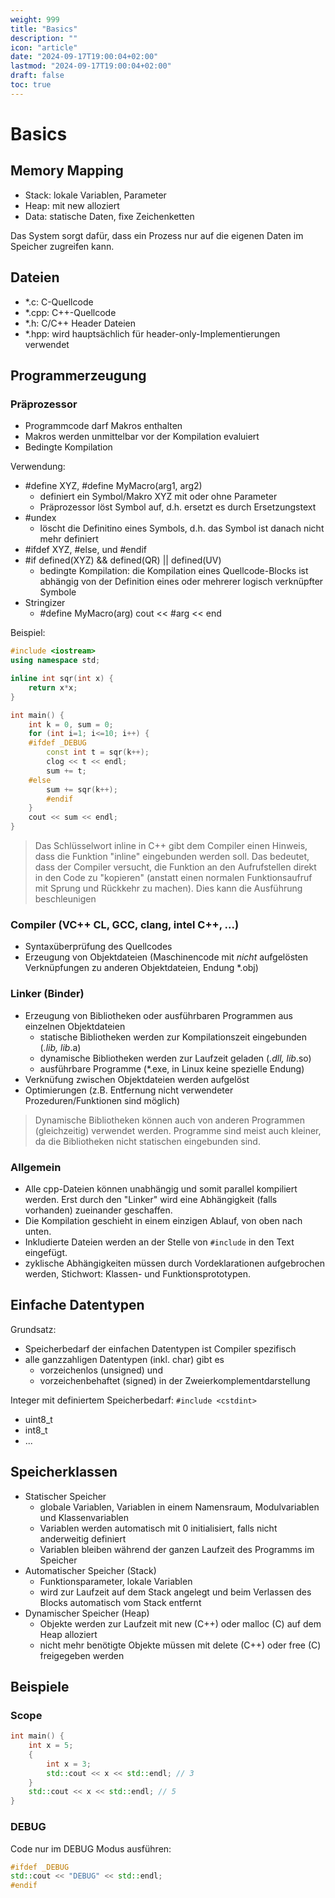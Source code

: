 ```yaml
---
weight: 999
title: "Basics"
description: ""
icon: "article"
date: "2024-09-17T19:00:04+02:00"
lastmod: "2024-09-17T19:00:04+02:00"
draft: false
toc: true
---
```


# Basics

## Memory Mapping

- Stack: lokale Variablen, Parameter
- Heap: mit new alloziert
- Data: statische Daten, fixe Zeichenketten

Das System sorgt dafür, dass ein Prozess nur auf die eigenen Daten im Speicher zugreifen kann.

## Dateien

- *.c: C-Quellcode
- *.cpp: C++-Quellcode
- *.h: C/C++ Header Dateien
- *.hpp: wird hauptsächlich für header-only-Implementierungen verwendet

## Programmerzeugung

### Präprozessor

- Programmcode darf Makros enthalten
- Makros werden unmittelbar vor der Kompilation evaluiert
- Bedingte Kompilation

Verwendung:
- #define XYZ, #define MyMacro(arg1, arg2)
  - definiert ein Symbol/Makro XYZ mit oder ohne Parameter
  - Präprozessor löst Symbol auf, d.h. ersetzt es durch Ersetzungstext
- #undex
  - löscht die Definitino eines Symbols, d.h. das Symbol ist danach nicht mehr definiert
- #ifdef XYZ, #else, und #endif
- #if defined(XYZ) && defined(QR) || defined(UV)
  - bedingte Kompilation: die Kompilation eines Quellcode-Blocks ist abhängig von der Definition eines oder mehrerer logisch verknüpfter Symbole
- Stringizer
  - #define MyMacro(arg) cout << #arg << end

Beispiel:

```cpp
#include <iostream> 
using namespace std;

inline int sqr(int x) { 
    return x*x;
}

int main() {
    int k = 0, sum = 0;
    for (int i=1; i<=10; i++) { 
    #ifdef _DEBUG
        const int t = sqr(k++); 
        clog << t << endl;
        sum += t;
    #else
        sum += sqr(k++); 
        #endif
    }
    cout << sum << endl;
}
```

> Das Schlüsselwort inline in C++ gibt dem Compiler einen Hinweis, 
> dass die Funktion "inline" eingebunden werden soll. 
> Das bedeutet, dass der Compiler versucht, die Funktion an den Aufrufstellen direkt in den Code 
> zu "kopieren" (anstatt einen normalen Funktionsaufruf mit Sprung und Rückkehr zu machen). 
> Dies kann die Ausführung beschleunigen

### Compiler (VC++ CL, GCC, clang, intel C++, ...)

- Syntaxüberprüfung des Quellcodes
- Erzeugung von Objektdateien (Maschinencode mit *nicht* aufgelösten Verknüpfungen zu anderen Objektdateien, Endung *.obj)

### Linker (Binder)

- Erzeugung von Bibliotheken oder ausführbaren Programmen aus einzelnen Objektdateien
  - statische Bibliotheken werden zur Kompilationszeit eingebunden (*.lib, lib*.a)
  - dynamische Bibliotheken werden zur Laufzeit geladen (*.dll, lib*.so)
  - ausführbare Programme (*.exe, in Linux keine spezielle Endung)
- Verknüfung zwischen Objektdateien werden aufgelöst
- Optimierungen (z.B. Entfernung nicht verwendeter Prozeduren/Funktionen sind möglich)

> Dynamische Bibliotheken können auch von anderen Programmen (gleichzeitig) verwendet werden. Programme sind meist auch kleiner, da die Bibliotheken nicht statischen eingebunden sind.

### Allgemein

- Alle cpp-Dateien können unabhängig und somit parallel kompiliert werden. Erst durch den "Linker" wird eine Abhängigkeit (falls vorhanden) zueinander geschaffen.
- Die Kompilation geschieht in einem einzigen Ablauf, von oben nach unten.
- Inkludierte Dateien werden an der Stelle von `#include` in den Text eingefügt.
- zyklische Abhängigkeiten müssen durch Vordeklarationen aufgebrochen werden, Stichwort: Klassen- und Funktionsprototypen.

## Einfache Datentypen

Grundsatz:
- Speicherbedarf der einfachen Datentypen ist Compiler spezifisch
- alle ganzzahligen Datentypen (inkl. char) gibt es 
  - vorzeichenlos (unsigned) und 
  - vorzeichenbehaftet (signed) in der Zweierkomplementdarstellung

Integer mit definiertem Speicherbedarf: `#include <cstdint>`
- uint8_t
- int8_t
- ...

## Speicherklassen

- Statischer Speicher
  - globale Variablen, Variablen in einem Namensraum, Modulvariablen und Klassenvariablen
  - Variablen werden automatisch mit 0 initialisiert, falls nicht anderweitig definiert
  - Variablen bleiben während der ganzen Laufzeit des Programms im Speicher
- Automatischer Speicher (Stack)
  - Funktionsparameter, lokale Variablen
  - wird zur Laufzeit auf dem Stack angelegt und beim Verlassen des Blocks automatisch vom Stack entfernt
- Dynamischer Speicher (Heap)
  - Objekte werden zur Laufzeit mit new (C++) oder malloc (C) auf dem Heap alloziert
  - nicht mehr benötigte Objekte müssen mit delete (C++) oder free (C) freigegeben werden

## Beispiele

### Scope

```cpp
int main() {
    int x = 5;
    {
        int x = 3;
        std::cout << x << std::endl; // 3
    }
    std::cout << x << std::endl; // 5
}
```

### DEBUG

Code nur im DEBUG Modus ausführen:

```cpp
#ifdef _DEBUG
std::cout << "DEBUG" << std::endl;
#endif
```
